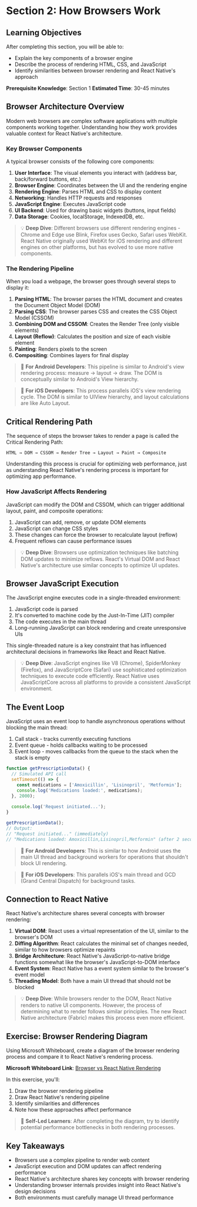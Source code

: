# Section 2: How Browsers Work

## Learning Objectives
After completing this section, you will be able to:
- Explain the key components of a browser engine
- Describe the process of rendering HTML, CSS, and JavaScript
- Identify similarities between browser rendering and React Native's approach

**Prerequisite Knowledge**: Section 1
**Estimated Time**: 30-45 minutes

## Browser Architecture Overview

Modern web browsers are complex software applications with multiple components working together. Understanding how they work provides valuable context for React Native's architecture.

### Key Browser Components

A typical browser consists of the following core components:

1. **User Interface**: The visual elements you interact with (address bar, back/forward buttons, etc.)
2. **Browser Engine**: Coordinates between the UI and the rendering engine
3. **Rendering Engine**: Parses HTML and CSS to display content
4. **Networking**: Handles HTTP requests and responses
5. **JavaScript Engine**: Executes JavaScript code
6. **UI Backend**: Used for drawing basic widgets (buttons, input fields)
7. **Data Storage**: Cookies, localStorage, IndexedDB, etc.

> 💡 **Deep Dive**: Different browsers use different rendering engines - Chrome and Edge use Blink, Firefox uses Gecko, Safari uses WebKit. React Native originally used WebKit for iOS rendering and different engines on other platforms, but has evolved to use more native components.

### The Rendering Pipeline

When you load a webpage, the browser goes through several steps to display it:

1. **Parsing HTML**: The browser parses the HTML document and creates the Document Object Model (DOM)
2. **Parsing CSS**: The browser parses CSS and creates the CSS Object Model (CSSOM)
3. **Combining DOM and CSSOM**: Creates the Render Tree (only visible elements)
4. **Layout (Reflow)**: Calculates the position and size of each visible element
5. **Painting**: Renders pixels to the screen
6. **Compositing**: Combines layers for final display

> 🔄 **For Android Developers**: This pipeline is similar to Android's view rendering process: measure → layout → draw. The DOM is conceptually similar to Android's View hierarchy.

> 🔄 **For iOS Developers**: This process parallels iOS's view rendering cycle. The DOM is similar to UIView hierarchy, and layout calculations are like Auto Layout.

## Critical Rendering Path

The sequence of steps the browser takes to render a page is called the Critical Rendering Path:

```
HTML → DOM → CSSOM → Render Tree → Layout → Paint → Composite
```

Understanding this process is crucial for optimizing web performance, just as understanding React Native's rendering process is important for optimizing app performance.

### How JavaScript Affects Rendering

JavaScript can modify the DOM and CSSOM, which can trigger additional layout, paint, and composite operations:

1. JavaScript can add, remove, or update DOM elements
2. JavaScript can change CSS styles
3. These changes can force the browser to recalculate layout (reflow)
4. Frequent reflows can cause performance issues

> 💡 **Deep Dive**: Browsers use optimization techniques like batching DOM updates to minimize reflows. React's Virtual DOM and React Native's architecture use similar concepts to optimize UI updates.

## Browser JavaScript Execution

The JavaScript engine executes code in a single-threaded environment:

1. JavaScript code is parsed
2. It's converted to machine code by the Just-In-Time (JIT) compiler
3. The code executes in the main thread
4. Long-running JavaScript can block rendering and create unresponsive UIs

This single-threaded nature is a key constraint that has influenced architectural decisions in frameworks like React and React Native.

> 💡 **Deep Dive**: JavaScript engines like V8 (Chrome), SpiderMonkey (Firefox), and JavaScriptCore (Safari) use sophisticated optimization techniques to execute code efficiently. React Native uses JavaScriptCore across all platforms to provide a consistent JavaScript environment.

## The Event Loop

JavaScript uses an event loop to handle asynchronous operations without blocking the main thread:

1. Call stack - tracks currently executing functions
2. Event queue - holds callbacks waiting to be processed
3. Event loop - moves callbacks from the queue to the stack when the stack is empty

```javascript
function getPrescriptionData() {
  // Simulated API call
  setTimeout(() => {
    const medications = ['Amoxicillin', 'Lisinopril', 'Metformin'];
    console.log('Medications loaded:', medications);
  }, 2000);
  
  console.log('Request initiated...');
}

getPrescriptionData();
// Output:
// "Request initiated..." (immediately)
// "Medications loaded: Amoxicillin,Lisinopril,Metformin" (after 2 seconds)
```

> 🔄 **For Android Developers**: This is similar to how Android uses the main UI thread and background workers for operations that shouldn't block UI rendering.

> 🔄 **For iOS Developers**: This parallels iOS's main thread and GCD (Grand Central Dispatch) for background tasks.

## Connection to React Native

React Native's architecture shares several concepts with browser rendering:

1. **Virtual DOM**: React uses a virtual representation of the UI, similar to the browser's DOM
2. **Diffing Algorithm**: React calculates the minimal set of changes needed, similar to how browsers optimize repaints
3. **Bridge Architecture**: React Native's JavaScript-to-native bridge functions somewhat like the browser's JavaScript-to-DOM interface
4. **Event System**: React Native has a event system similar to the browser's event model
5. **Threading Model**: Both have a main UI thread that should not be blocked

> 💡 **Deep Dive**: While browsers render to the DOM, React Native renders to native UI components. However, the process of determining what to render follows similar principles. The new React Native architecture (Fabric) makes this process even more efficient.

## Exercise: Browser Rendering Diagram

Using Microsoft Whiteboard, create a diagram of the browser rendering process and compare it to React Native's rendering process.

**Microsoft Whiteboard Link**: [Browser vs React Native Rendering](https://link-to-whiteboard)

In this exercise, you'll:
1. Draw the browser rendering pipeline
2. Draw React Native's rendering pipeline
3. Identify similarities and differences
4. Note how these approaches affect performance

> 🚀 **Self-Led Learners**: After completing the diagram, try to identify potential performance bottlenecks in both rendering processes.

## Key Takeaways

- Browsers use a complex pipeline to render web content
- JavaScript execution and DOM updates can affect rendering performance
- React Native's architecture shares key concepts with browser rendering
- Understanding browser internals provides insight into React Native's design decisions
- Both environments must carefully manage UI thread performance 